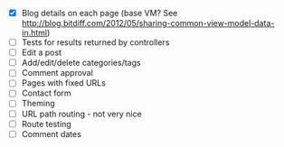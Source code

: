 - [x] Blog details on each page (base VM? See http://blog.bitdiff.com/2012/05/sharing-common-view-model-data-in.html)
- [ ] Tests for results returned by controllers
- [ ] Edit a post
- [ ] Add/edit/delete categories/tags
- [ ] Comment approval
- [ ] Pages with fixed URLs
- [ ] Contact form
- [ ] Theming
- [ ] URL path routing - not very nice
- [ ] Route testing
- [ ] Comment dates
